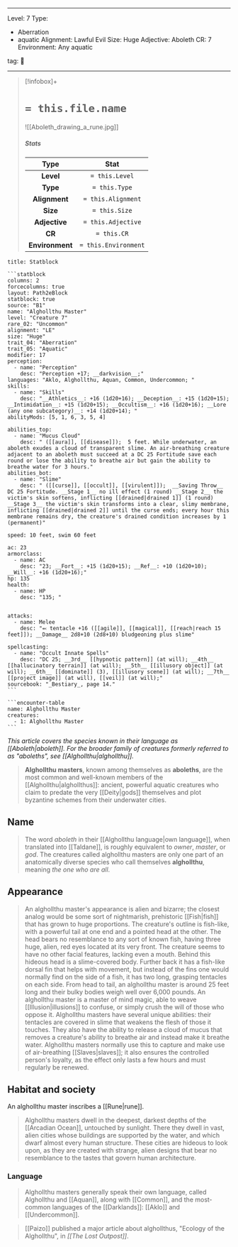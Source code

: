 
---


Level: 7
Type:
- Aberration
- aquatic
Alignment: Lawful Evil
Size: Huge
Adjective: Aboleth
CR: 7
Environment: Any aquatic


tag: 👹

---

> [!infobox]+
> #  `= this.file.name`
> ![[Aboleth_drawing_a_rune.jpg]] 
> ##### Stats
> Type | Stat |
> :---:|:---:|
> **Level** | `= this.Level` |
> **Type** | `= this.Type` |
> **Alignment** | `= this.Alignment` |
> **Size** | `= this.Size` |
> **Adjective** | `= this.Adjective` |
> **CR** | `= this.CR` |
> **Environment** | `= this.Environment` |




````ad-info
title: Statblock

```statblock
columns: 2
forcecolumns: true
layout: Path2eBlock
statblock: true
source: "B1"
name: "Alghollthu Master"
level: "Creature 7"
rare_02: "Uncommon"
alignment: "LE"
size: "Huge"
trait_04: "Aberration"
trait_05: "Aquatic"
modifier: 17
perception:
  - name: "Perception"
    desc: "Perception +17; __darkvision__;"
languages: "Aklo, Alghollthu, Aquan, Common, Undercommon; "
skills:
  - name: "Skills"
    desc: "__Athletics__: +16 (1d20+16); __Deception__: +15 (1d20+15); __Intimidation__: +15 (1d20+15); __Occultism__: +16 (1d20+16); __Lore (any one subcategory)__: +14 (1d20+14); "
abilityMods: [5, 1, 6, 3, 5, 4]

abilities_top:
  - name: "Mucus Cloud"
    desc: " ([[aura]], [[disease]]);  5 feet. While underwater, an aboleth exudes a cloud of transparent slime. An air-breathing creature adjacent to an aboleth must succeed at a DC 25 Fortitude save each round or lose the ability to breathe air but gain the ability to breathe water for 3 hours."
abilities_bot:
  - name: "Slime"
    desc: " ([[curse]], [[occult]], [[virulent]]);  __Saving Throw__ DC 25 Fortitude. __Stage 1__ no ill effect (1 round) __Stage 2__ the victim's skin softens, inflicting [[drained|drained 1]] (1 round) __Stage 3__ the victim's skin transforms into a clear, slimy membrane, inflicting [[drained|drained 2]] until the curse ends; every hour this membrane remains dry, the creature's drained condition increases by 1 (permanent)"

speed: 10 feet, swim 60 feet

ac: 23
armorclass:
  - name: AC
    desc: "23; __Fort__: +15 (1d20+15); __Ref__: +10 (1d20+10); __Will__: +16 (1d20+16);"
hp: 135
health:
  - name: HP
    desc: "135; "


attacks:
  - name: Melee
    desc: "⬻ tentacle +16 ([[agile]], [[magical]], [[reach|reach 15 feet]]); __Damage__ 2d8+10 (2d8+10) bludgeoning plus slime"

spellcasting:
  - name: "Occult Innate Spells"
    desc: "DC 25; __3rd__ [[hypnotic pattern]] (at will); __4th__ [[hallucinatory terrain]] (at will); __5th__ [[illusory object]] (at will); __6th__ [[dominate]] (3), [[illusory scene]] (at will); __7th__ [[project image]] (at will), [[veil]] (at will);"
sourcebook: "_Bestiary_, page 14."
```

```encounter-table
name: Alghollthu Master
creatures:
  - 1: Alghollthu Master
```

````



*This article covers the species known in their language as [[Aboleth|aboleth]]. For the broader family of creatures formerly referred to as "aboleths", see [[Alghollthu|alghollthu]].*
> **Alghollthu masters**, known among themselves as **aboleths**, are the most common and well-known members of the [[Alghollthu|alghollthus]]: ancient, powerful aquatic creatures who claim to predate the very [[Deity|gods]] themselves and plot byzantine schemes from their underwater cities.



## Name

> The word *aboleth* in their [[Alghollthu language|own language]], when translated into [[Taldane]], is roughly equivalent to *owner*, *master*, or *god*. The creatures called alghollthu masters are only one part of an anatomically diverse species who call themselves **alghollthu**, meaning *the one who are all*.


## Appearance

> An alghollthu master's appearance is alien and bizarre; the closest analog would be some sort of nightmarish, prehistoric [[Fish|fish]] that has grown to huge proportions. The creature's outline is fish-like, with a powerful tail at one end and a pointed head at the other. The head bears no resemblance to any sort of known fish, having three huge, alien, red eyes located at its very front. The creature seems to have no other facial features, lacking even a mouth. Behind this hideous head is a slime-covered body. Further back it has a fish-like dorsal fin that helps with movement, but instead of the fins one would normally find on the side of a fish, it has two long, grasping tentacles on each side. From head to tail, an alghollthu master is around 25 feet long and their bulky bodies weigh well over 6,000 pounds.
> An alghollthu master is a master of mind magic, able to weave [[Illusion|illusions]] to confuse, or simply crush the will of those who oppose it. Alghollthu masters have several unique abilities: their tentacles are covered in slime that weakens the flesh of those it touches. They also have the ability to release a cloud of mucus that removes a creature's ability to breathe air and instead make it breathe water. Alghollthu masters normally use this to capture and make use of air-breathing [[Slaves|slaves]]; it also ensures the controlled person's loyalty, as the effect only lasts a few hours and must regularly be renewed.


## Habitat and society


An alghollthu master inscribes a [[Rune|rune]].
> Alghollthu masters dwell in the deepest, darkest depths of the [[Arcadian Ocean]], untouched by sunlight. There they dwell in vast, alien cities whose buildings are supported by the water, and which dwarf almost every human structure. These cities are hideous to look upon, as they are created with strange, alien designs that bear no resemblance to the tastes that govern human architecture.


### Language

> Alghollthu masters generally speak their own language, called Alghollthu and [[Aquan]], along with [[Common]], and the most-common languages of the [[Darklands]]: [[Aklo]] and [[Undercommon]].


> [[Paizo]] published a major article about alghollthus, "Ecology of the Alghollthu", in *[[The Lost Outpost]]*.









